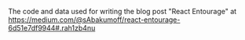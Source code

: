 The code and data used for writing the blog post "React Entourage" at https://medium.com/@sAbakumoff/react-entourage-6d51e7df9944#.rah1zb4nu
